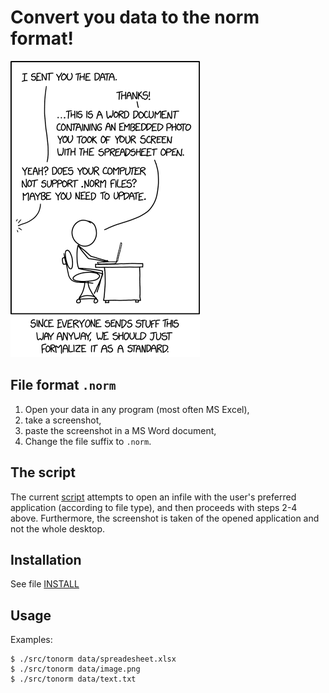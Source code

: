 # Convert you data to the norm format!

![](img/norm_normal_file_format.png)

## File format `.norm`

1. Open your data in any program (most often MS Excel),
2. take a screenshot,
3. paste the screenshot in a MS Word document,
4. Change the file suffix to `.norm`.

## The script

The current [script](src/tonorm) attempts to open an infile with the user's
preferred application (according to file type), and then proceeds with steps
2-4 above.  Furthermore, the screenshot is taken of the opened application and
not the whole desktop.

## Installation

See file [INSTALL](INSTALL)

## Usage

Examples:

    $ ./src/tonorm data/spreadesheet.xlsx
    $ ./src/tonorm data/image.png
    $ ./src/tonorm data/text.txt

